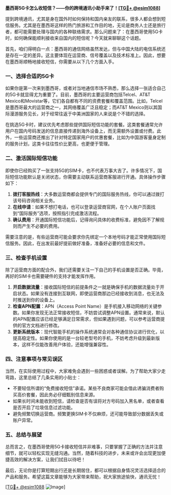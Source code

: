 **墨西哥5G卡怎么收短信？——你的跨境通讯小助手来了！[[TG💪+ @esim1088](https://t.me/s/esim1088)]**

提到跨境通讯，尤其是身在国外时如何保持和国内亲友的联系，很多人都会想到短信服务。尤其是在墨西哥这样的热门旅游和工作目的地，无论是商务人士还是旅行者，都可能需要处理与国内的各种联络需求。那么问题来了：在墨西哥使用5G卡时，如何确保能顺利接收来自国内的短信呢？今天就来聊聊这个话题。

首先，咱们得明白一点：墨西哥的通信网络虽然发达，但与中国大陆的电信系统还是存在一定的差异。这主要体现在运营商、信号覆盖以及技术标准上。因此，想要在墨西哥顺畅地接收短信，你需要从以下几个方面入手。

### **一、选择合适的5G卡**

如果你是第一次来到墨西哥，或者对当地通信市场不熟悉，那么选择一张适合自己的5G卡就显得尤为重要了。目前，墨西哥的主要运营商包括Telcel、AT&T Mexico和Movistar等，它们各自都有不同的资费套餐和覆盖范围。比如，Telcel是墨西哥最大的运营商之一，其网络覆盖广泛且稳定；而AT&T Mexico则以其国际漫游服务见长，对于经常往返于中美洲国家的人来说是个不错的选择。

在挑选5G卡时，建议优先考虑那些提供国际短信功能的套餐。这类套餐通常允许用户在国内号码发送的信息直接传递到海外设备上，而无需额外设置或付费。此外，一些运营商还推出了针对特定国家用户的优惠套餐，比如为中国游客量身定制的服务计划，这类卡往往性价比更高，也更便于管理。

### **二、激活国际短信功能**

即使你已经购买了一张支持5G的SIM卡，也不代表万事大吉了。许多情况下，国际短信功能默认是关闭状态，你需要主动联系运营商客服进行开通。具体操作步骤如下：

1. **拨打客服热线**：大多数运营商都会提供专门的国际服务热线，你可以通过拨打该号码咨询相关业务。
2. **在线申请**：如果不想打电话，也可以登录运营商官网，在个人账户页面找到“国际服务”选项，按照指引完成激活流程。
3. **确认费用**：开通国际短信功能后，记得询问具体的收费标准，避免因不了解规则而产生不必要的费用。

需要注意的是，有些运营商可能会要求你先绑定一个本地号码才能正常使用国际短信服务。因此，在出发前最好提前做好准备，准备好必要的信息和文件。

### **三、检查手机设置**

除了运营商方面的配合外，我们还需要关注一下自己的手机设置是否正确。毕竟，再好的SIM卡也需要硬件的支持才能发挥作用。

1. **开启数据流量**：接收国际短信的前提条件之一就是确保手机的数据流量处于开启状态。如果没有连接到互联网，即使运营商那边已经接收到消息，也无法及时推送到你的设备上。
2. **检查APN配置**：APN（Access Point Name）是手机接入移动网络的关键参数。如果你发现无法正常接收短信，不妨尝试调整APN设置。通常来说，默认的APN配置应该已经足够满足日常需求，但如果遇到问题，可以参考运营商提供的官方文档进行修改。
3. **更新系统版本**：现代智能手机的操作系统通常会对各种通信协议进行优化，以提高稳定性。如果你使用的是一台较老型号的手机，不妨考虑升级到最新版本，这样不仅能改善用户体验，还能增强兼容性。

### **四、注意事项与常见误区**

当然，在实际使用过程中，大家难免会遇到一些困惑或者误解。为了帮助大家少走弯路，这里总结了几条实用的小贴士：

- 不要轻信所谓的“免费接收短信”承诺。某些不良商家可能会借此诱骗消费者购买高价套餐，因此务必仔细甄别信息来源。
- 如果长时间未能收到短信，请检查是否有误将对方号码加入黑名单，或者查看是否开启了垃圾信息过滤功能。
- 避免频繁切换运营商。频繁更换SIM卡不仅麻烦，还可能导致部分数据丢失或账户异常。

### **五、总结与展望**

总而言之，在墨西哥使用5G卡接收短信并非难事，只要掌握了正确的方法并注意细节，就可以轻松实现无缝沟通。当然，随着科技的进步，未来或许会出现更加便捷高效的解决方案，让我们拭目以待吧！

最后，无论你是打算短期出行还是长期居住，都可以根据自身情况灵活选择适合的产品和服务。希望这篇文章能够为大家带来帮助，祝大家旅途愉快，通讯无忧！

[[TG💪+ @esim1088](https://t.me/s/esim1088) ![Image](https://i.postimg.cc/4NQfJmqS/Snipaste-2025-05-13-00-14-12.png)]